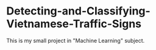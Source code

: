 # Detecting-and-Classifying-Vietnamese-Traffic-Signs
This is my small project in "Machine Learning" subject.
